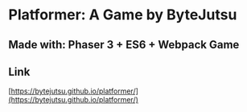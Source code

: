 # Platformer: A Game by ByteJutsu 

## Made with: Phaser 3 + ES6 + Webpack Game

## Link

[https://bytejutsu.github.io/platformer/](https://bytejutsu.github.io/platformer/)